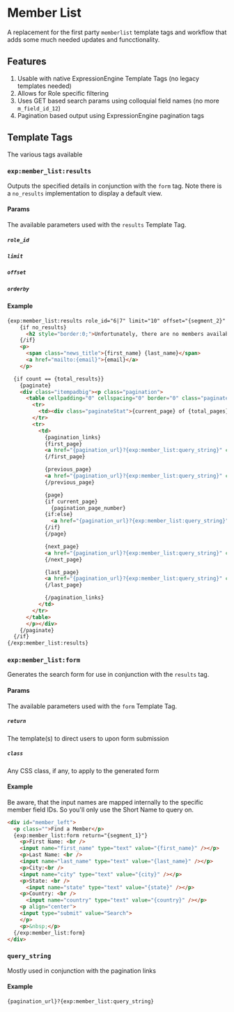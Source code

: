 # Member List
A replacement for the first party `memberlist` template tags and workflow that adds some much needed updates and funcctionality. 

## Features

1. Usable with native ExpressionEngine Template Tags (no legacy templates needed)
2. Allows for Role specific filtering
3. Uses GET based search params using colloquial field names (no more `m_field_id_12`)
4. Pagination based output using ExpressionEngine pagination tags

## Template Tags

The various tags available

### `exp:member_list:results`

Outputs the specified details in conjunction with the `form` tag. Note there is a `no_results` implementation to display a default view.

#### Params

The available parameters used with the `results` Template Tag.

##### `role_id`

##### `limit`

##### `offset`

##### `orderby`

#### Example

```html
{exp:member_list:results role_id="6|7" limit="10" offset="{segment_2}" orderby="last_name|first_name"}
    {if no_results}
      <h2 style="border:0;">Unfortunately, there are no members available for your search; however, please check back at a later date as members are being added all the time.</h2>
    {/if}
    <p>
      <span class="news_title">{first_name} {last_name}</span>
      <a href="mailto:{email}">{email}</a>
    </p>

  {if count == {total_results}}
    {paginate}
    <div class="itempadbig"><p class="pagination">
      <table cellpadding="0" cellspacing="0" border="0" class="paginateBorder">
        <tr>
          <td><div class="paginateStat">{current_page} of {total_pages}</div></td>
        </tr>
        <tr>
          <td>
            {pagination_links}
            {first_page}
            <a href="{pagination_url}?{exp:member_list:query_string}" class="page-first">First Page</a>
            {/first_page}

            {previous_page}
            <a href="{pagination_url}?{exp:member_list:query_string}" class="page-previous">Previous Page</a>
            {/previous_page}

            {page}
            {if current_page}
              {pagination_page_number}
            {if:else}
              <a href="{pagination_url}?{exp:member_list:query_string}" class="page-{pagination_page_number} ">{pagination_page_number}</a>
            {/if}
            {/page}

            {next_page}
            <a href="{pagination_url}?{exp:member_list:query_string}" class="page-next">Next Page</a>
            {/next_page}

            {last_page}
            <a href="{pagination_url}?{exp:member_list:query_string}" class="page-last">Last Page</a>
            {/last_page}

            {/pagination_links}
          </td>
        </tr>
      </table>
      </p></div>
    {/paginate}
  {/if}
{/exp:member_list:results}
```

### `exp:member_list:form`

Generates the search form for use in conjunction with the `results` tag. 

#### Params

The available parameters used with the `form` Template Tag.

##### `return`

The template(s) to direct users to upon form submission

##### `class`

Any CSS class, if any, to apply to the generated form

#### Example

Be aware, that the input names are mapped internally to the specific member field IDs. So you'll only use the Short Name to query on.

```html
<div id="member_left">
  <p class="">Find a Member</p>
  {exp:member_list:form return="{segment_1}"}
    <p>First Name: <br />
    <input name="first_name" type="text" value="{first_name}" /></p>
    <p>Last Name: <br />
    <input name="last_name" type="text" value="{last_name}" /></p>
    <p>City:<br />
    <input name="city" type="text" value="{city}" /></p>
    <p>State: <br />
      <input name="state" type="text" value="{state}" /></p>
    <p>Country: <br />
      <input name="country" type="text" value="{country}" /></p>
    <p align="center">
    <input type="submit" value="Search">
    </p>
    <p>&nbsp;</p>
  {/exp:member_list:form}
</div>
```

### `query_string`

Mostly used in conjunction with the pagination links

#### Example

```
{pagination_url}?{exp:member_list:query_string}
```